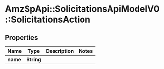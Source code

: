 # AmzSpApi::SolicitationsApiModelV0::SolicitationsAction

## Properties
Name | Type | Description | Notes
------------ | ------------- | ------------- | -------------
**name** | **String** |  | 

